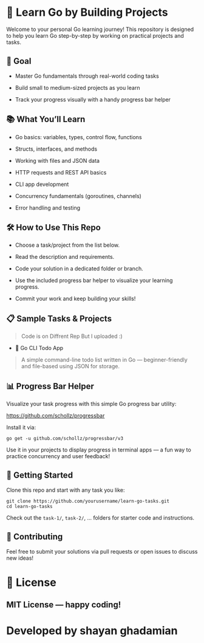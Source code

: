 # 🚀 Learn Go by Building Projects

Welcome to your personal Go learning journey! This repository is designed to help you learn Go step-by-step by working on practical projects and tasks.

## 🎯 Goal

- Master Go fundamentals through real-world coding tasks

- Build small to medium-sized projects as you learn

- Track your progress visually with a handy progress bar helper

## 📚 What You’ll Learn

- Go basics: variables, types, control flow, functions

- Structs, interfaces, and methods

- Working with files and JSON data

- HTTP requests and REST API basics

- CLI app development

- Concurrency fundamentals (goroutines, channels)

- Error handling and testing

## 🛠️ How to Use This Repo

- Choose a task/project from the list below.

- Read the description and requirements.

- Code your solution in a dedicated folder or branch.

- Use the included progress bar helper to visualize your learning progress.

- Commit your work and keep building your skills!

## 📋 Sample Tasks & Projects

> Code is on Diffrent Rep But I uploaded :)
- 📝 Go CLI Todo App

> A simple command-line todo list written in Go — beginner-friendly and file-based using JSON for storage.

##

## 📊 Progress Bar Helper

Visualize your task progress with this simple Go progress bar utility:

https://github.com/schollz/progressbar

Install it via:

```
go get -u github.com/schollz/progressbar/v3
```
Use it in your projects to display progress in terminal apps — a fun way to practice concurrency and user feedback!

## 🚀 Getting Started

Clone this repo and start with any task you like:
```
git clone https://github.com/yourusername/learn-go-tasks.git
cd learn-go-tasks
```
Check out the ```task-1/```, ```task-2/```, ... folders for starter code and instructions.

## 🤝 Contributing

Feel free to submit your solutions via pull requests or open issues to discuss new ideas!

# 📜 License

## MIT License — happy coding!


# Developed by shayan ghadamian
